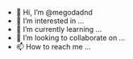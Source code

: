 - 👋 Hi, I’m @megodadnd
- 👀 I’m interested in ...
- 🌱 I’m currently learning ...
- 💞️ I’m looking to collaborate on ...
- 📫 How to reach me ...

<!---
megodadnd/megodadnd is a ✨ special ✨ repository because its `README.md` (this file) appears on your GitHub profile.
You can click the Preview link to take a look at your changes.
--->
